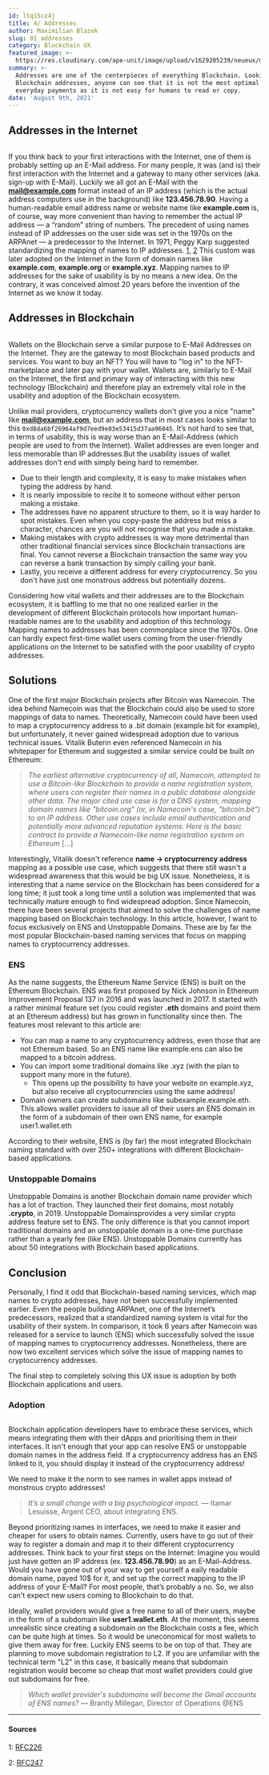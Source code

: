 ```yaml
---
id: ltq15cz4j
title: 4/ Addresses
author: Maximilian Blazek
slug: 01_addresses
category: Blockchain UX
featured_image: >-
  https://res.cloudinary.com/ape-unit/image/upload/v1629205239/neueux/media/articles/header_address.jpg
summary: >-
  Addresses are one of the centerpieces of everything Blockchain. Looking at
  Blockchain addresses, anyone can see that it is not the most optimal for
  everyday payments as it is not easy for humans to read or copy.
date: 'August 9th, 2021'
---
```

## Addresses in the Internet

<img class="article-image-left" src="https://res.cloudinary.com/ape-unit/image/upload/v1629234013/neueux/media/articles/Frame%20313.jpg" alt="">

If you think back to your first interactions with the Internet, one of them is probably setting up an E-Mail address. For many people, it was (and is) their first interaction with the Internet and a gateway to many other services (aka. sign-up with E-Mail).
Luckily we all got an E-Mail with the **mail@example.com** format instead of an IP address (which is the actual address computers use in the background) like **123.456.78.90**. Having a human-readable email address name or website name like **example.com** is, of course, way more convenient than having to remember the actual IP address — a “random” string of numbers.
The precedent of using names instead of IP addresses on the user side was set in the 1970s on the ARPAnet — a predecessor to the Internet.  In 1971, Peggy Karp suggested  standardizing the mapping of names to IP addresses. [1](#1), [2](#2) This custom was later adopted on the Internet in the form of domain names like **example.com**, **example.org** or **example.xyz**.
Mapping names to IP addresses for the sake of usability is by no means a new idea. On the contrary, it was conceived almost 20 years before the invention of the Internet as we know it today.

## Addresses in Blockchain

<img class="article-image-right" src="https://res.cloudinary.com/ape-unit/image/upload/v1629234014/neueux/media/articles/Frame%20314.jpg" alt="">

Wallets on the Blockchain serve a similar purpose to E-Mail Addresses on the Internet. They are the gateway to most Blockchain based products and services. You want to buy an NFT? You will have to "log in" to the NFT-marketplace and later pay with your wallet. Wallets are, similarly to E-Mail on the Internet, the first and primary way of interacting with this new technology (Blockchain) and therefore play an extremely vital role in the usability and adoption of the Blockchain ecosystem.

Unlike mail providers, cryptocurrency wallets don't give you a nice "name" like **mail@example.com**, but an address that in most cases looks similar to this `0xd8da6bf26964af9d7eed9e03e53415d37aa96045`. It’s not hard to see that, in terms of usability, this is way worse than an E-Mail-Address (which people are used to from the Internet). Wallet addresses are even longer and less memorable than IP addresses.But the usability issues of wallet addresses don't end with simply being hard to remember.

* Due to their length and complexity, it is easy to make mistakes when typing the address by hand.
* It is nearly impossible to recite it to someone without either person making a mistake.
* The addresses have no apparent structure to them, so it is way harder to spot mistakes. Even when you copy-paste the address but miss a character, chances are you will not recognise that you made a mistake.
* Making mistakes with crypto addresses is way more detrimental than other traditional financial services since Blockchain transactions are final. You cannot reverse a Blockchain transaction the same way you can reverse a bank transaction by simply calling your bank.
* Lastly, you receive a different address for every cryptocurrency. So you don't have just one monstrous address but potentially dozens.

Considering how vital wallets and their addresses are to the Blockchain ecosystem, it is baffling to me that no one realized earlier in the development of different Blockchain protocols how important human-readable names are to the usability and adoption of this technology. Mapping names to addresses has been commonplace since the 1970s. One can hardly expect first-time wallet users coming from the user-friendly applications on the Internet to be satisfied with the poor usability of crypto addresses.

## Solutions

One of the first major Blockchain projects after Bitcoin was Namecoin. The idea behind Namecoin was that the Blockchain could also be used to store mappings of data to names. Theoretically, Namecoin could have been used to map a cryptocurrency address to a .bit domain (example.bit for example), but unfortunately, it never gained widespread adoption due to various technical issues.
Vitalik Buterin even referenced Namecoin in his whitepaper for Ethereum and suggested a similar service could be built on Ethereum:

> _The earliest alternative cryptocurrency of all, Namecoin, attempted to use a Bitcoin-like Blockchain to provide a name registration system, where users can register their names in a public database alongside other data. The major cited use case is for a DNS system, mapping domain names like "bitcoin.org" (or, in Namecoin's case, "bitcoin.bit") to an IP address. Other use cases include email authentication and potentially more advanced reputation systems. Here is the basic contract to provide a Namecoin-like name registration system on Ethereum_ \[...\]

Interestingly, Vitalik doesn't reference **name → cryptocurrency address** mapping as a possible use case, which suggests that there still wasn't a widespread awareness that this would be big UX issue. Nonetheless, it is interesting that a name service on the Blockchain has been considered for a long time; it just took a long time until a solution was implemented that was technically mature enough to find widespread adoption.
Since Namecoin, there have been several projects that aimed to solve the challenges of name mapping based on Blockchain technology.
In this article, however, I want to focus exclusively on ENS and Unstoppable Domains. These are by far the most popular Blockchain-based naming services that focus on mapping names to cryptocurrency addresses.

### ENS

As the name suggests, the Ethereum Name Service (ENS) is built on the Ethereum Blockchain. ENS was first proposed by Nick Johnson in Ethereum Improvement Proposal 137 in 2016 and was launched in 2017.
It started with a rather minimal feature set (you could register **.eth** domains and point them at an Ethereum address) but has grown in functionality since then. The features most relevant to this article are:

* You can map a name to any cryptocurrency address, even those that are not Ethereum based. So an ENS name like example.ens can also be mapped to a bitcoin address.
* You can import some traditional domains like .xyz (with the plan to support many more in the future).
  * This opens up the possibility to have your website on example.xyz, but also receive all cryptocurrencies using the same address!
* Domain owners can create subdomains like subexample.example.eth. This allows wallet providers to issue all of their users an ENS domain in the form of a subdomain of their own ENS name, for example user1.wallet.eth

According to their website, ENS is (by far) the most integrated Blockchain naming standard with over 250+ integrations with different Blockchain-based applications.

### Unstoppable Domains

Unstoppable Domains is another Blockchain domain name provider which has a lot of traction. They launched their first domains, most notably **.crypto**, in 2019.
Unstoppable Domainsprovides a very similar crypto address feature set to ENS. The only difference is that you cannot import traditional domains and an unstoppable domain is a one-time purchase rather than a yearly fee (like ENS).
Unstoppable Domains currently has about 50 integrations with Blockchain based applications.

## Conclusion

Personally, I find it odd that Blockchain-based naming services, which map names to crypto addresses, have not been successfully implemented earlier. Even the people building ARPAnet, one of the Internet’s predecessors, realized that a standardized naming system is vital for the usability of their system. In comparison, it took 6 years after Namecoin was released for a service to launch (ENS) which successfully solved the issue of mapping names to cryptocurrency addresses. Nonetheless, there are now two excellent services which solve the issue of mapping names to cryptocurrency addresses.

The final step to completely solving this UX issue is adoption by both Blockchain applications and users.

### Adoption

<img class="article-image-left" src="https://res.cloudinary.com/ape-unit/image/upload/v1629234016/neueux/media/articles/Frame%20315.jpg" alt="">

Blockchain application developers have to embrace these services, which means integrating them with their dApps and prioritising them in their interfaces. It isn't enough that your app can resolve ENS or unstoppable domain names in the address field. If a cryptocurrency address has an ENS linked to it, you should display it instead of the cryptocurrency address!

We need to make it the norm to see names in wallet apps instead of monstrous crypto addresses!

> _It’s a small change with a big psychological impact._ — Itamar Lesuisse, Argent CEO, about integrating ENS.

Beyond prioritizing names in interfaces, we need to make it easier and cheaper for users to obtain names. Currently, users have to go out of their way to register a domain and map it to their different cryptocurrency addresses.
Think back to your first steps on the Internet: Imagine you would just have gotten an IP address (ex. **123.456.78.90**)  as an E-Mail-Address. Would you have gone out of your way to get yourself a eaily readable domain name, payed 10$ for it, and set up the correct mapping to the IP address of your E-Mail? For most people, that’s probably a no. So, we also can't expect new users coming to Blockchain to do that.

Ideally, wallet providers would give a free name to all of their users, maybe in the form of a subdomain like **user1.wallet.eth**. At the moment, this seems unrealistic since creating a subdomain on the Blockchain costs a fee, which can be quite high at times. So it would be uneconomical for most wallets to give them away for free.
Luckily ENS seems to be on top of that. They are planning to move subdomain registration to L2. If you are unfamiliar with the technical term "L2" in this case, it basically means that subdomain registration would become so cheap that most wallet providers could give out subdomains for free.

> _Which wallet provider's subdomains will become the Gmail accounts of ENS names?_ — Brantly Millegan, Director of Operations @ENS

***

#### Sources

1:  <a name="1" href="https://datatracker.ietf.org/doc/html/rfc226">RFC226</a>

2:  <a name="2" href="https://datatracker.ietf.org/doc/html/RFC247">RFC247</a>